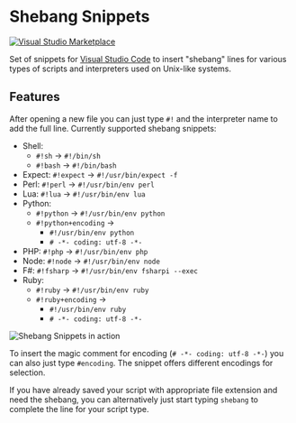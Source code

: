 # Shebang Snippets

[![Visual Studio Marketplace](https://img.shields.io/vscode-marketplace/v/rpinski.shebang-snippets.svg)](https://marketplace.visualstudio.com/items?itemName=rpinski.shebang-snippets)

Set of snippets for [Visual Studio Code](https://code.visualstudio.com/) to insert "shebang" lines for various types of scripts and interpreters used on Unix-like systems.

## Features

After opening a new file you can just type `#!` and the interpreter name to add the full line. Currently supported shebang snippets:

- Shell:
  - `#!sh` -> `#!/bin/sh`
  - `#!bash` -> `#!/bin/bash`
- Expect: `#!expect` -> `#!/usr/bin/expect -f`
- Perl: `#!perl` -> `#!/usr/bin/env perl`
- Lua: `#!lua` -> `#!/usr/bin/env lua`
- Python:
  - `#!python` -> `#!/usr/bin/env python`
  - `#!python+encoding` ->
    - `#!/usr/bin/env python`
    - `# -*- coding: utf-8 -*-`
- PHP: `#!php` -> `#!/usr/bin/env php`
- Node: `#!node` -> `#!/usr/bin/env node`
- F#: `#!fsharp` -> `#!/usr/bin/env fsharpi --exec`
- Ruby:
  - `#!ruby` -> `#!/usr/bin/env ruby`
  - `#!ruby+encoding` ->
    - `#!/usr/bin/env ruby`
    - `# -*- coding: utf-8 -*-`

![Shebang Snippets in action](https://raw.githubusercontent.com/Rpinski/vscode-shebang-snippets/master/images/snippet.gif)

To insert the magic comment for encoding (`# -*- coding: utf-8 -*-`) you can also just type `#encoding`. The snippet offers different encodings for selection.

If you have already saved your script with appropriate file extension and need the shebang, you can alternatively just start typing `shebang` to complete the line for your script type.